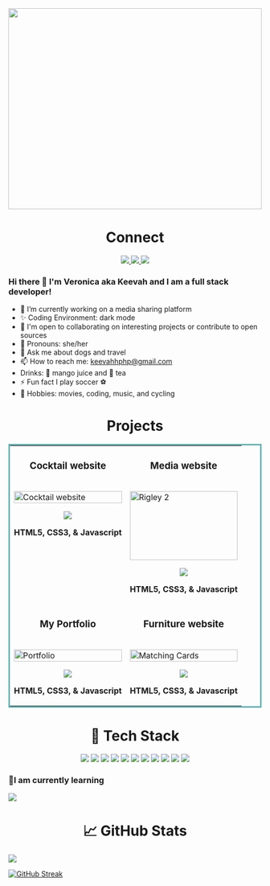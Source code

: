 


<img src = "https://user-images.githubusercontent.com/86062530/168753866-23b06fb2-83ed-494b-8503-529479ed2ac7.gif" width= "100%" height = "400px" />


  

 <div> 
  <h1 align="center">Connect</h1>
  
<p align="center">
  <a href="https://verele.netlify.app/" target="_blank">
    <img src="https://img.shields.io/static/v1?label=|&message=WEBSITE&color=23555f&style=plastic&logo=react&logo-color=white"/>
  </a>
  <a href="https://www.linkedin.com/in/shubhamsigdar/" target="_blank">
    <img src="https://img.shields.io/static/v1?label=|&message=LINKED-IN&color=cdf998&style=plastic&logo=linkedin&logo-color=white"/>
  </a>
  <a href="https://https://twitter.com/keevah9" target="_blank">
    <img src="https://img.shields.io/static/v1?label=|&message=TWITTER&color=23555f&style=plastic&logo=twitter&logo-color=white"/>
  </a>
 </p>

  
  </div>
  
  
  
  
 ### Hi there 👋 I'm Veronica aka Keevah and I am a full stack developer!

- 🔭 I’m currently working on a media sharing platform
- ✨ Coding Environment: dark mode
- 👯 I'm open to collaborating on interesting projects or contribute to open sources
- :woman: Pronouns: she/her
- 💬 Ask me about dogs and travel
- 📫 How to reach me: keevahhphp@gmail.com
- Drinks: :wine_glass: mango juice and 🍵 tea
- ⚡ Fun fact I play soccer :soccer:
- 🥊 Hobbies: movies, coding, music, and cycling



<h1 align="center">Projects</h1>

<table bordercolor="#66b2b2">
  
  <tr>
    <td width="50%" valign="top">
      <h3 align="center">Cocktail website</h3>
        <br />
        <a target="_blank" href="drinks-and-slices.netlify.app/">
             <img src="https://user-images.githubusercontent.com/86062530/168852518-0683d5f6-b24c-4cc6-b194-ec226d4008a9.gif" width="100%" alt="Cocktail website"/>
          </a>
        <br />
        <p align="center">
          
  
  <a href="https://drinks-and-slices.netlify.app/" target="_blank">
    <img src="https://img.shields.io/static/v1?label=|&message=WEBSITE&color=cdf998&style=plastic&logo=wordpress&logo-color=white"/>
  </a>
      </p>
         <p><strong>HTML5, CSS3, & Javascript</strong></p>
    </td>
    <td width="50%" valign="top">
      <h3 align="center">Media website</h3>
        <br />
      <a target="_blank" href="https://deytunesmedia.netlify.app/">
            <img src="https://user-images.githubusercontent.com/86062530/168859535-6d26bd29-7541-4e78-b13b-ce1d5c0baf6d.png" width="100%" height = "137px" alt="Rigley 2"/>
        </a>
        <br />
        <p align="center">
          
  
          
          
  <a href="https://deytunesmedia.netlify.app/" target="_blank">
   <img src="https://img.shields.io/static/v1?label=|&message=WEBSITE&color=cdf998&style=plastic&logo=wordpress&logo-color=white"/> 
  </a>
      </p>
      <p><strong>HTML5, CSS3, & Javascript</strong></p>
    </td>
  </tr>
  
  <tr>
    <td width="50%" valign="top">
      <h3 align="center">My Portfolio</h3>
      <br />
        <a target="_blank" href="https://verele.netlify.app/">
          <img src="https://user-images.githubusercontent.com/102561192/168474651-da256062-41c4-4de3-9e7f-d4dfd39c6dec.gif" width="100%" alt="Portfolio"/>
        </a>
      <br />
        <p align="center">
 
  <a href="https://verele.netlify.app/" target="_blank">
    <img src="https://img.shields.io/static/v1?label=|&message=WEBSITE&color=cdf998&style=plastic&logo=wordpress&logo-color=white"/>
  </a>
      </p>
        <p><strong>HTML5, CSS3, & Javascript</strong></p>
    </td>
    <td width="50%" valign="top">
      <h3 align="center">Furniture website</h3>
        <br />
        <a target="_blank" href="https://grandfurnish.netlify.app/">
          <img src="https://user-images.githubusercontent.com/102561192/168476433-963ac8bc-7537-4595-afd1-ba47777053fb.gif" width="100%" alt="Matching Cards"/>
        </a>
        <br />
        <p align="center">
  
  <a href="https://grandfurnish.netlify.app/" target="_blank">
    <img src="https://img.shields.io/static/v1?label=|&message=WEBSITE&color=cdf998&style=plastic&logo=wordpress&logo-color=white"/>
  </a>
      </p>
        <p><strong>HTML5, CSS3, & Javascript</strong></p>
    </td>
  </tr>
</table>



    

<h1 align="center">💼 Tech Stack</h1>

    
<p align="center">
<img src = "https://user-images.githubusercontent.com/86062530/168755446-741788cd-e9fb-41b6-8633-fbf2b3958fe1.png" />
<img src = "https://user-images.githubusercontent.com/86062530/168755469-4fde67dd-83f2-4f71-a3aa-9527284b2d8f.png" />
<img src = "https://user-images.githubusercontent.com/86062530/168755481-ac54ecbf-cb06-4d29-96b1-e2d97ebb4248.png" />
<img src = "https://user-images.githubusercontent.com/86062530/168755496-7a4de157-3670-4fd4-a64d-b1f47bbb30d4.png" />
<img src = "https://user-images.githubusercontent.com/86062530/168755503-39ae990e-baa2-4cbd-88fe-7c4706a08e56.png" />
<img src = "https://user-images.githubusercontent.com/86062530/168758429-5f05e194-4977-44f0-9759-f328021916b8.png" />
<img src = "https://user-images.githubusercontent.com/86062530/168755418-44075468-cb65-40ae-801d-1386f4c18234.png" />
<img src = "https://user-images.githubusercontent.com/86062530/168755523-4cfeeae6-cb23-4881-985f-ca50a54c7a40.png" />
<img src = "https://user-images.githubusercontent.com/86062530/168755551-859ec534-7dfd-4f23-8042-e3341743bd1b.png" />
<img src = "https://user-images.githubusercontent.com/86062530/168755567-287c44ea-37c3-4acb-b28a-6f1aba8afa64.png" />
<img src = "https://user-images.githubusercontent.com/86062530/168755600-06c77fbd-315d-41f0-ac06-a55a134353a4.png" />
   </p>
    
 ### 🌱I am currently learning
<img src = "https://user-images.githubusercontent.com/86062530/168755359-4569b7d0-5c1d-4657-a0a5-413d3a8f02d1.png" />




<h1 align="center">📈 GitHub Stats</h1>
<img src = "https://user-images.githubusercontent.com/86062530/168758367-b9b04415-ca1d-48f5-95a0-675dfa75f9e7.png" align = "center" />



[![GitHub Streak](https://github-readme-streak-stats.herokuapp.com?user=keevah9&theme=dark&hide_border=true&date_format=M%20j%5B%2C%20Y%5D)](https://git.io/streak-stats)

